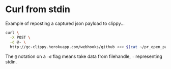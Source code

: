 # Curl from stdin

Example of reposting a captured json payload to clippy...

```sh
curl \
  -X POST \
  -d @- \
  http://gc-clippy.herokuapp.com/webhooks/github <<< $(cat ~/pr_open_payload.json)
```

The `@` notation on a `-d` flag means take data from filehandle, `-` representing stdin.
